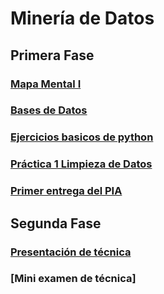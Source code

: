 # Minería de Datos

## Primera Fase
### [Mapa Mental I](MapaMental_1_1816658.pdf)
### [Bases de Datos](https://github.com/LeslieSosa/Mineria-de-Datos-003/blob/main/Ej1_BasesDatos_Equipo_2.pdf)
### [Ejercicios basicos de python](Ej_Python_1816658.ipynb)
### [Práctica 1 Limpieza de Datos](https://github.com/LeslieSosa/Mineria-de-Datos-003/blob/main/Ej_Limpieza_Equipo2.ipynb)
### [Primer entrega del PIA](https://github.com/arelitolentino/Mineria-de-datos/blob/main/Avance1_PIA_Equipo2.ipynb)

## Segunda Fase
### [Presentación de técnica](https://github.com/LeslieSosa/Mineria-de-Datos-003/blob/main/Presentaci%C3%B3n_Patrones%20Secuenciales_2%20.pdf)
### [Mini examen de técnica]
